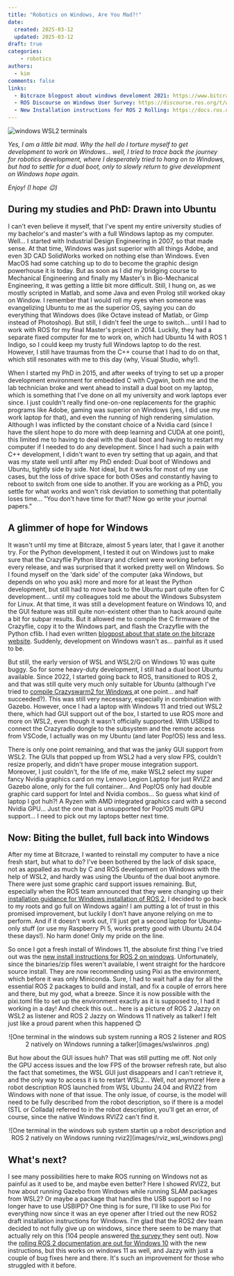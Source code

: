 ```yaml
---
title: "Robotics on Windows, Are You Mad?!"
date:
  created: 2025-03-12
  updated: 2025-03-12
draft: true
categories: 
    - robotics
authors:
  - kim
comments: false
links:
  - Bitcraze blogpost about windows develoment 2021: https://www.bitcraze.io/2021/04/transitioning-back-to-windows-development/
  - ROS Discourse on Windows User Survey: https://discourse.ros.org/t/windows-survey-results/39502
  - New Installation instructions for ROS 2 Rolling: https://docs.ros.org/en/rolling/Installation/Windows-Install-Binary.html
---
```


<script data-goatcounter="https://knmcguire.goatcounter.com/count"
async src="//gc.zgo.at/count.js"></script>

<p><img alt="windows WSL2 terminals" src="https://knmcguire.github.io/blog/images/wslwinros.png" width="100" /></p>


*Yes, I am a little bit mad. Why the hell do I torture myself to get development to work on Windows... well, I tried to trace back the journey for robotics development, where I desperately tried to hang on to Windows, but had to settle for a dual boot, only to slowly return to give development on Windows hope again.*

*Enjoy! (I hope :wink:)*

<!-- more -->

## During my studies and PhD: Drawn into Ubuntu

I can't even believe it myself, that I've spent my entire university studies of my bachelor's and master's with a full Windows laptop as my computer. Well... I started with Industrial Design Engineering in 2007, so that made sense. At that time, Windows was just superior with all things Adobe, and even 3D CAD SolidWorks worked on nothing else than Windows. Even MacOS had some catching up to do to become the graphic design powerhouse it is today. But as soon as I did my bridging course to Mechanical Engineering and finally my Master's in Bio-Mechanical Engineering, it was getting a little bit more difficult. Still, I hung on, as we mostly scripted in Matlab, and some Java and even Prolog still worked okay on Window. I remember that I would roll my eyes when someone was evangelizing Ubuntu to me as the superior OS, saying you can do everything that Windows does (like Octave instead of Matlab, or Gimp instead of Photoshop). But still, I didn't feel the urge to switch... until I had to work with ROS for my final Master's project in 2014. Luckily, they had a separate fixed computer for me to work on, which had Ubuntu 14 with ROS 1 Indigo, so I could keep my trusty full Windows laptop to do the rest. However, I still have traumas from the C++ course that I had to do on that, which still resonates with me to this day (why, Visual Studio, why!).

When I started my PhD in 2015, and after weeks of trying to set up a proper development environment for embedded C with Cygwin, both me and the lab technician broke and went ahead to install a dual boot on my laptop, which is something that I've done on all my university and work laptops ever since. I just couldn't really find one-on-one replacements for the graphic programs like Adobe, gaming was superior on Windows (yes, I did use my work laptop for that), and even the running of high rendering simulation. Although I was inflicted by the constant choice of a Nvidia card (since I have the silent hope to do more with deep learning and CUDA at one point), this limited me to having to deal with the dual boot and having to restart my computer if I needed to do any development. Since I had such a pain with C++ development, I didn't want to even try setting that up again, and that was my state well until after my PhD ended: Dual boot of Windows and Ubuntu, tightly side by side. Not ideal, but it works for most of my use cases, but the loss of drive space for both OSes and constantly having to reboot to switch from one side to another. If you are working as a PhD, you settle for what works and won't risk deviation to something that potentially loses time... "You don't have time for that!? Now go write your journal papers."

## A glimmer of hope for Windows

It wasn't until my time at Bitcraze, almost 5 years later, that I gave it another try. For the Python development, I tested it out on Windows just to make sure that the Crazyflie Python library and cfclient were working before every release, and was surprised that it worked pretty well on Windows. So I found myself on the 'dark side' of the computer (aka Windows, but depends on who you ask) more and more for at least the Python development, but still had to move back to the Ubuntu part quite often for C development... until my colleagues told me about the Windows Subsystem for Linux. At that time, it was still a development feature on Windows 10, and the GUI feature was still quite non-existent other than to hack around quite a bit for subpar results. But it allowed me to compile the C firmware of the Crazyflie, copy it to the Windows part, and flash the Crazyflie with the Python cflib. I had even written [blogpost about that state on the bitcraze website](https://www.bitcraze.io/2021/04/transitioning-back-to-windows-development/). Suddenly, development on Windows wasn't as... painful as it used to be.

But still, the early version of WSL and WSL2/G on Windows 10 was quite buggy. So for some heavy-duty development, I still had a dual boot Ubuntu available. Since 2022, I started going back to ROS, transitioned to ROS 2, and that was still quite very much only suitable for Ubuntu (although I've tried to [compile Crazyswarm2 for Windows ](https://github.com/IMRCLab/crazyswarm2/issues/1) at one point... and half succeeded?). This was still very necessary, especially in combination with Gazebo. However, once I had a laptop with Windows 11 and tried out WSL2 there, which had GUI support out of the box, I started to use ROS more and more on WSL2, even though it wasn't officially supported. With USBipd to connect the Crazyradio dongle to the subsystem and the remote access from VSCode, I actually was on my Ubuntu (and later Pop!OS) less and less.

There is only one point remaining, and that was the janky GUI support from WSL2. The GUIs that popped up from WSL2 had a very slow FPS, couldn't resize properly, and didn't have proper mouse integration support. Moreover, I just couldn't, for the life of me, make WSL2 select my super fancy Nvidia graphics card on my Lenovo Legion Laptop for just RVIZ2 and Gazebo alone, only for the full container... And Pop!OS only had double graphic card support for Intel and Nvidia combos... So guess what kind of laptop I got huh?! A Ryzen with AMD integrated graphics card with a second Nvidia GPU... Just the one that is unsupported for Pop!OS multi GPU support... I need to pick out my laptops better next time.

## Now: Biting the bullet, full back into Windows

After my time at Bitcraze, I wanted to reinstall my computer to have a nice fresh start, but what to do? I've been bothered by the lack of disk space, not as appalled as much by C and ROS development on Windows with the help of WSL2, and hardly was using the Ubuntu of the dual boot anymore. There were just some graphic card support issues remaining. But, especially when the ROS team announced that they were changing up their [installation guidance for Windows installation of ROS 2](https://discourse.ros.org/t/upcoming-switch-of-windows-installation-to-pixi-conda/41916), I decided to go back to my roots and go full on Windows again! I am putting a lot of trust in this promised improvement, but luckily I don't have anyone relying on me to perform. And if it doesn't work out, I'll just get a second laptop for Ubuntu-only stuff (or use my Raspberry Pi 5, works pretty good with Ubuntu 24.04 these days!). No harm done! Only my pride on the line.

So once I got a fresh install of Windows 11, the absolute first thing I've tried out was the [new install instructions for ROS 2 on windows](https://github.com/ros2/ros2_documentation/pull/4989). Unfortunately, since the binaries/zip files weren't available, I went straight for the hardcore source install. They are now recommending using Pixi as the environment, which before it was only Miniconda. Sure, I had to wait half a day for all the essential ROS 2 packages to build and install, and fix a couple of errors here and there, but my god, what a breeze. Since it is now possible with the pixi.toml file to set up the environment exactly as it is supposed to, I had it working in a day! And check this out... here is a picture of ROS 2 Jazzy on WSL2 as listener and ROS 2 Jazzy on Windows 11 natively as talker! I felt just like a proud parent when this happened :blush:

<center>![One terminal in the windows sub system running a ROS 2 listener and ROS 2 natively on Windows running a talker](images/wslwinros
.png)</center>

But how about the GUI issues huh? That was still putting me off. Not only the GPU access issues and the low FPS of the browser refresh rate, but also the fact that sometimes, the WSL GUI just disappears and I can't retrieve it, and the only way to access it is to restart WSL2... Well, not anymore! Here a robot description ROS launched from WSL Ubuntu 24.04 and RVIZ2 from Windows with none of that issue. The only issue, of course, is the model will need to be fully described from the robot description, so if there is a model (STL or Collada) referred to in the robot description, you'll get an error, of course, since the native Windows RVIZ2 can't find it.

<center>![One terminal in the windows sub system startin up a robot description and ROS 2 natively on Windows running rviz2](images/rviz_wsl_windows.png)</center>

## What's next?

I see many possibilities here to make ROS running on Windows not as painful as it used to be, and maybe even better? Here I showed RVIZ2, but how about running Gazebo from Windows while running SLAM packages from WSL2? Or maybe a package that handles the USB support so I no longer have to use USBIPD? One thing is for sure, I'll like to use Pixi for everything now since it was an eye opener after I tried out the new ROS2 draft installation instructions for Windows. I'm glad that the ROS2 dev team decided to not fully give up on windows, since there seem to be many that actually rely on this (104 people answered [the survey ](https://discourse.ros.org/t/windows-survey-results/39502) they sent out). Now the [rolling ROS 2 documentation are out for Windows 10](https://docs.ros.org/en/rolling/Installation/Windows-Install-Binary.html) with the new instructions, but this works on windows 11 as well, and Jazzy with just a couple of bug fixes here and there. It's such an improvement for those who struggled with it before.





